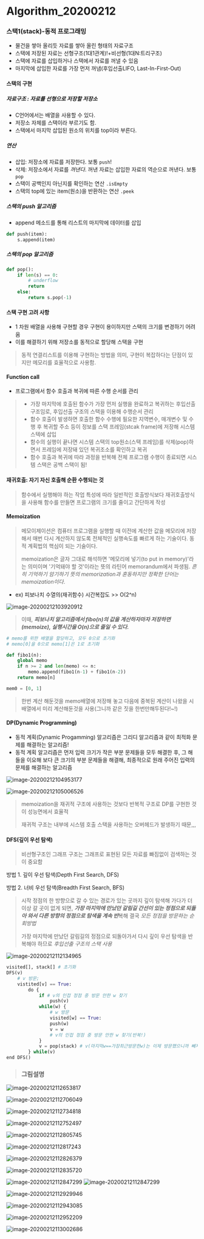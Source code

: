 # Algorithm_20200212

### 스택1(stack)-동적 프로그래밍

- 물건을 쌓아 올리듯 자료를 쌓아 올린 형태의 자료구조
- 스택에 저장된 자료는 선형구조(1대1관계)!+비선형(1대N:트리구조)
- 스택에 자료를 삽입하거나 스택에서 자료를 꺼낼 수 있음
- 마지막에 삽입한 자료를 가장 먼저 꺼냄(후입선출LIFO, Last-In-First-Out)



#### 스택의 구현

##### 자료구조 : 자료를 선형으로 저장할 저장소

- C언어에서는 배열을 사용할 수 있다.
-  저장소 자체를 스택이라 부르기도 함.
- 스택에서 마지막 삽입된 원소의 위치를 top이라 부른다.

##### 연산

- 삽입: 저장소에 자료를 저장한다. 보통 `push`!
- 삭제: 저장소에서 자료를 *꺼낸다*. 꺼낸 자료는 삽입한 자료의 역순으로 꺼낸다. 보통`pop`
- 스택이 공백인지 아닌지를 확인하는 연산 `.isEmpty`
- 스택의  top에 있는 item(원소)을 반환하는 연산 `.peek`



##### 스택의 push 알고리즘

- append 메소드를 통해 리스트의 마지막에 데이터를 삽입

```python
def push(item):
    s.append(item)
```

##### 스택의  pop 알고리즘

```python
def pop():
    if len(s) == 0:
        # underflow
        return
    else:
        return s.pop(-1)
```



#### 스택 구현 고려 사항

- 1 차원 배열을 사용해 구현할 경우 구현이 용이하지만 스택의 크기를 변경하기 어려움
- 이를 해결하기 위해 저장소를 동적으로 할당해 스택을 구현

> 동적 연결리스트를 이용해 구현하는 방법을 의미, 구현이 복잡하다는 단점이 있지만 메모리를 효율적으로 사용함.



#### Function call

- 프로그램에서 함수 호출과 복귀에 따른 수행 순서를 관리

> - 가장 마지막에 호출된 함수가 가장 먼저 실행을 완료하고 복귀하는 후입선출 구조임로, 후입선출 구조의 스택을 이용해 수행순서 관리
> - 함수 호출이 발생하면 호출한 함수 수행에 필요한 지역변수, 매개변수 및 수행 후 복귀할 주소 등이 정보를 스택 프레임(stcak frame)에 저장해 시스템 스텍에 삽입
> - 함수의 실행이 끝나면 시스템 스택의 top원소(스택 프레임)를 삭제(pop)하면서 프레임에 저장돼 있던 복귀조소를 확인하고 복귀
> - 함수 호출과 복귀에 따라 과정을 반복해 전체 프로그램 수행이 종료되면 시스템 스택은 공백 스택이 됨! 



#### 재귀호출: 자기 자신 호출해 순환 수행되는 것

> 함수에서 실행해야 하는 작업 특성에 따라 일반적인 호출방식보다 재귀호출방식을 사용해 함수를 만들면 프로그램의 크기를 줄이고 간단하게 작성



#### Memoization

> 메모이제이션은 컴퓨터 프로그램을 실행할 때 이전에 계산한 값을 메모리에 저장해서 매번 다시 계산하지 않도록 전체적인 실행속도를 빠르게 하는 기술이다. 동적 계획법의 핵심이 되는 기술이다.
>
> memoization은 글자 그대로 해석하면 '메모리에 넣기(to put in memory)'라는 의미이며 '기억돼야 할 것'이라는 뜻의 라틴어  memorandum에서 파생됨. *흔히 기억하기 암기하기 뜻의 memorization과 혼동하지만 정확한 단어는 memoization이다*.



- ex) 피보나치 수열의(재귀함수) 시간복잡도 >> O(2^n)

![image-20200212103920912](Algorithm_20200212.assets/image-20200212103920912.png)

> 이때, ***피보나치 알고리즘에서 fibo(n)의 값을 계산하자마자 저장하면(memoize), 실행시간을 O(n)으로 줄일 수 있다.***

```python
# memo를 위한 배열을 할당하고, 모두 0으로 초기화
# memo[0]을 0으로 memo[1]은 1로 초기화

def fibo1(n):
    global memo
    if n >= 2 and len(memo) <= n:
        memo.append(fibo1(n-1) + fibo1(n-2))
    return memo[n]

mem0 = [0, 1]
```

> 한번 계산 해둔것을  memo배열에 저장해 놓고 다음에 중복된 계산이 나왔을 시 배열에서 미리 계산해둔것을 사용(그니까 같은 짓을 한번만해두된다!~!)



#### DP(Dynamic Programming)

- 동적 계획(Dynamic Progamming) 알고리즘은 그리디 알고리즘과 같이 최적화 문제를 해결하는 알고리즘!
- 동적 계획 알고리즘은 먼저 입력 크기가 작은 부분 문제들을 모두 해결한 후, 그 해들을 이요해 보다 큰 크기의 부분 문제들을 해결해, 최종적으로 원래 주어진 입력의 문제를 해결하는 알고리즘

![image-20200212104953177](Algorithm_20200212.assets/image-20200212104953177.png)

![image-20200212105006526](Algorithm_20200212.assets/image-20200212105006526.png)



> memoization을 재귀적 구조에 사용하는 것보다 반복적 구조로 DP를 구현한 것이 성능면에서 효율적
>
> 재귀적 구조는 내부에 시스템 호출 스택을 사용하는 오버헤드가 발생하기 때문,,,



#### DFS(깊이 우선 탐색)

>  비선형구조인 그래프 구조는 그래프로 표현된 모든 자료를 빠짐없이 검색하는 것이 중요함

방법 1. 깊이 우선 탐색(Depth First Search, DFS)

방법 2. 너비 우선 탐색(Breadth First Search, BFS)

> 시작 정점의 한 방향으로 갈 수 있는 경로가 있는 곳까지  깊이 탐색해 가다가 더 이상 갈 곳이 없게 되면, ***가장 마지막에 만났던 갈림길 간선이 있는 정점으로 되돌아 와서 다른 방향의 정점으로 탐색을 계속 반***복해 결국 *모든 정점을 방문하는 순회방법*
>
> 가장 마지막에 만났던 갈림길의 정점으로 되돌아가서 다시 깊이 우선 탐색을 반복해야 하므로 *후입선출 구조의 스택 사용*

![image-20200212112134965](Algorithm_20200212.assets/image-20200212112134965.png)

``` python
visited[], stack[] # 초기화
DFS(v)
	# v 방문;
    vistited[v] == True:
        do {
            if # v의 인접 정점 중 방문 안한 w 찾기
            	push(v)
            while(w) {
                # w 방문
                visited[w] == True:
                push(w)
                v = w
                # v의 인접 정점 중 방문 안한 w 찾기(반복!)
            }
            v = pop(stack) # v(마지막w==가장최근방문한w)는 이제 방문했으니까 빼자
        } while(v)
end DFS()
```

> ### 그림설명

![image-20200212112653817](Algorithm_20200212.assets/image-20200212112653817.png)

![image-20200212112706049](Algorithm_20200212.assets/image-20200212112706049.png)

![image-20200212112734818](Algorithm_20200212.assets/image-20200212112734818.png)

![image-20200212112752497](Algorithm_20200212.assets/image-20200212112752497.png)

![image-20200212112805745](Algorithm_20200212.assets/image-20200212112805745.png)

![image-20200212112817243](Algorithm_20200212.assets/image-20200212112817243.png)

![image-20200212112826379](Algorithm_20200212.assets/image-20200212112826379.png)

![image-20200212112835720](Algorithm_20200212.assets/image-20200212112835720.png)

<img src="Algorithm_20200212.assets/image-20200212112847299.png" alt="image-20200212112847299" />

<img src="Algorithm_20200212.assets/image-20200212112847299.png" alt="image-20200212112847299"  />

![image-20200212112929946](Algorithm_20200212.assets/image-20200212112929946.png)

![image-20200212112943085](Algorithm_20200212.assets/image-20200212112943085.png)

![image-20200212112952209](Algorithm_20200212.assets/image-20200212112952209.png)

![image-20200212113002686](Algorithm_20200212.assets/image-20200212113002686.png)

